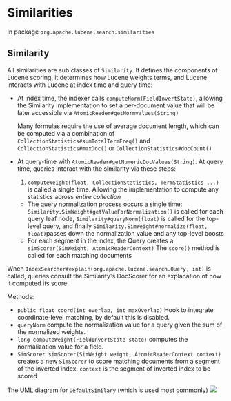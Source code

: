 # Similarities 
In package `org.apache.lucene.search.similarities`
## Similarity
All similarities are sub classes of `Similarity`. It defines the components of Lucene scoring, it determines how Lucene weights
terms, and Lucene interacts with Lucene at index time  and query time:
* At index time, the indexer calls `computeNorm(FieldInvertState)`,
  allowing the Similarity implementation to set a per-document value that
  will be later accessible via `AtomicReader#getNormvalues(String)`

  Many formulas require the use of average document length, which can be
  computed via a combination of `CollectionStatistics#sumTotalTermFreq()`
  and `CollectionStatistics#maxDoc()` or `CollectionStatistics#docCount()`
* At query-time with `AtomicReader#getNumericDocValues(String)`. 
  At query time, queries interact with the similarity via these steps:

  1. `computeWeight(float, CollectionStatistics, TermStatistics ...)` is
     called a single time. Allowing the implementation to compute any
     statistics across *entire collection*
  * The query normalization process occurs a single time:
    `Similarity.SimWeight#getValueForNormalization()` is called for each
    query leaf node, `Similarity#queryNorm(float)` is called for the
    top-level query, and finally `Similarity.SimWeight#normalize(float,
    float)`passes down the normalization value and any top-level boosts
  * For each segment in the index, the Query creates a
    `simScorer(SimWeight, AtomicReaderContext)` The `score()` method is
    called for each matching documents

When `IndexSearcher#explain(org.apache.lucene.search.Query, int)` is
called, queries consult the Similarity's DocScorer for an explanation of
how it computed its score

Methods:
* `public float coord(int overlap, int maxOverlap)` Hook to integrate
  coordinate-level matching, by default this is disabled. 
* `queryNorm` compute the normalization value for a query given the sum of
  the normalized weights. 
* `long computeWeight(FieldInvertState state)` computes the normalization
  value for a field.
* `SimScorer simScorer(SimWeight weight, AtomicReaderContext context)`
  creates a new `SimScorer` to score matching documents from a segment of
  the inverted index. `context` is the segment of inverted index to be
  scored

The UML diagram for `DefaultSimilary` (which is used most commonly)
![](diagram/sim_uml.png?raw=true)
